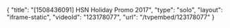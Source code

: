 {
    "title": "[1508436091] HSN Holiday Promo 2017",
    "type": "solo",
    "layout": "iframe-static",
    "videoId": "123178077",
    "url": "\/tvpembed\/123178077"
}